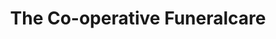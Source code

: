 ---
title: "The Co-operative Funeralcare"
url: /great-yarmouth/the-co-operative-funeralcare/
shop: funeral directors
---